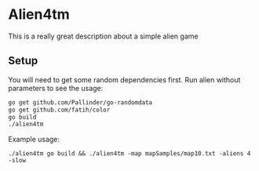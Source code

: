 # Alien4tm

This is a really great description about a simple alien game

## Setup

You will need to get some random dependencies first. Run alien without parameters to see the usage:

```sh
go get github.com/Pallinder/go-randomdata
go get github.com/fatih/color
go build
./alien4tm
```

Example usage:

```
./alien4tm go build && ./alien4tm -map mapSamples/map10.txt -aliens 4 -slow
```